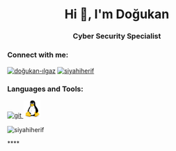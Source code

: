 <h1 align="center">Hi 👋, I'm Doğukan</h1>
<h3 align="center">Cyber Security Specialist</h3>

<h3 align="left">Connect with me:</h3>
<p align="left">
<a href="https://linkedin.com/in/doğukan-ılgaz" target="blank"><img align="center" src="https://raw.githubusercontent.com/rahuldkjain/github-profile-readme-generator/master/src/images/icons/Social/linked-in-alt.svg" alt="doğukan-ılgaz" height="30" width="40" /></a>
<a href="https://instagram.com/siyahiherif" target="blank"><img align="center" src="https://raw.githubusercontent.com/rahuldkjain/github-profile-readme-generator/master/src/images/icons/Social/instagram.svg" alt="siyahiherif" height="30" width="40" /></a>
</p>

<h3 align="left">Languages and Tools:</h3>
<p align="left"> <a href="https://git-scm.com/" target="_blank" rel="noreferrer"> <img src="https://www.vectorlogo.zone/logos/git-scm/git-scm-icon.svg" alt="git" width="40" height="40"/> </a> <a href="https://www.linux.org/" target="_blank" rel="noreferrer"> <img src="https://raw.githubusercontent.com/devicons/devicon/master/icons/linux/linux-original.svg" alt="linux" width="40" height="40"/> </a> </p>

<p><img align="center" src="https://github-readme-stats.vercel.app/api/top-langs?username=siyahiherif&show_icons=true&locale=en&layout=compact" alt="siyahiherif" /></p>
****
